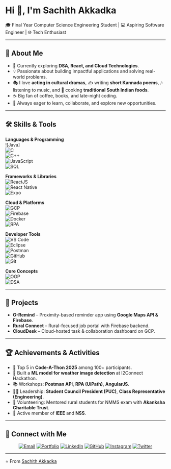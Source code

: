 # Hi 👋, I'm Sachith Akkadka  

🎓 Final Year Computer Science Engineering Student | 💻 Aspiring Software Engineer | 🌐 Tech Enthusiast  

---

## 🌟 About Me
- 🔭 Currently exploring **DSA, React, and Cloud Technologies**.  
- 💡 Passionate about building impactful applications and solving real-world problems.  
- 🎭 I love **acting in cultural dramas**, ✍️ writing **short Kannada poems**, 🎶 listening to music, and 🍲 cooking **traditional South Indian foods**.  
- ☕ Big fan of coffee, books, and late-night coding.  
- 🚀 Always eager to learn, collaborate, and explore new opportunities.  

---

## 🛠️ Skills & Tools  

**Languages & Programming**  
![Java]  
![C](https://img.shields.io/badge/C-blue?style=for-the-badge&logo=c&logoColor=white)  
![C++](https://img.shields.io/badge/C++-00599C?style=for-the-badge&logo=c%2B%2B&logoColor=white)  
![JavaScript](https://img.shields.io/badge/JavaScript-yellow?style=for-the-badge&logo=javascript&logoColor=black)  
![SQL](https://img.shields.io/badge/SQL-4479A1?style=for-the-badge&logo=database&logoColor=white)  

**Frameworks & Libraries**  
![ReactJS](https://img.shields.io/badge/ReactJS-61DAFB?style=for-the-badge&logo=react&logoColor=black)  
![React Native](https://img.shields.io/badge/React_Native-61DAFB?style=for-the-badge&logo=react&logoColor=black)  
![Expo](https://img.shields.io/badge/Expo-000020?style=for-the-badge&logo=expo&logoColor=white)  

**Cloud & Platforms**  
![GCP](https://img.shields.io/badge/Google_Cloud-4285F4?style=for-the-badge&logo=googlecloud&logoColor=white)  
![Firebase](https://img.shields.io/badge/Firebase-FFCA28?style=for-the-badge&logo=firebase&logoColor=black)  
![Docker](https://img.shields.io/badge/Docker-2496ED?style=for-the-badge&logo=docker&logoColor=white)  
![RPA](https://img.shields.io/badge/RPA-0095D5?style=for-the-badge&logo=uipath&logoColor=white)  

**Developer Tools**  
![VS Code](https://img.shields.io/badge/VS%20Code-007ACC?style=for-the-badge&logo=visualstudiocode&logoColor=white)  
![Eclipse](https://img.shields.io/badge/Eclipse-2C2255?style=for-the-badge&logo=eclipseide&logoColor=white)  
![Postman](https://img.shields.io/badge/Postman-FF6C37?style=for-the-badge&logo=postman&logoColor=white)  
![GitHub](https://img.shields.io/badge/GitHub-181717?style=for-the-badge&logo=github&logoColor=white)  
![Git](https://img.shields.io/badge/Git-F05032?style=for-the-badge&logo=git&logoColor=white)  

**Core Concepts**  
![OOP](https://img.shields.io/badge/OOPs-4CAF50?style=for-the-badge&logo=object&logoColor=white)  
![DSA](https://img.shields.io/badge/Data%20Structures%20&%20Algorithms-FF5722?style=for-the-badge&logo=thealgorithms&logoColor=white)  

---

## 📌 Projects  

- **G-Remind** – Proximity-based reminder app using **Google Maps API & Firebase**.  
- **Rural Connect** – Rural-focused job portal with Firebase backend.  
- **CloudDesk** – Cloud-hosted task & collaboration dashboard on GCP.  

---

## 🏆 Achievements & Activities  

- 🥇 Top 5 in **Code-A-Thon 2025** among 100+ participants.  
- 🤖 Built a **ML model for weather image detection** at I2Connect Hackathon.  
- 📚 Workshops: **Postman API**, **RPA (UiPath)**, **AngularJS**.  
- 👨‍🎓 Leadership: **Student Council President (PUC)**, **Class Representative (Engineering)**.  
- 🌱 Volunteering: Mentored rural students for NMMS exam with **Akanksha Charitable Trust**.  
- 🤝 Active member of **IEEE** and **NSS**.  

---

## 🔗 Connect with Me  

<p align="center">
  <a href="mailto:sachithaakkadka@gmail.com"><img src="https://img.shields.io/badge/Email-D14836?style=for-the-badge&logo=gmail&logoColor=white" alt="Email"/></a>
  <a href="https://sachith-akkadka.github.io/sachithakkadka/"><img src="https://img.shields.io/badge/Portfolio-000000?style=for-the-badge&logo=vercel&logoColor=white" alt="Portfolio"/></a>
  <a href="https://www.linkedin.com/in/sachith-akkadka-246071258"><img src="https://img.shields.io/badge/LinkedIn-0A66C2?style=for-the-badge&logo=linkedin&logoColor=white" alt="LinkedIn"/></a>
  <a href="https://github.com/sachith-akkadka"><img src="https://img.shields.io/badge/GitHub-181717?style=for-the-badge&logo=github&logoColor=white" alt="GitHub"/></a>
  <a href="https://www.instagram.com/sachith_akkadka/"><img src="https://img.shields.io/badge/Instagram-E4405F?style=for-the-badge&logo=instagram&logoColor=white" alt="Instagram"/></a>
  <a href="https://twitter.com/SAkkadka52412"><img src="https://img.shields.io/badge/Twitter-1DA1F2?style=for-the-badge&logo=twitter&logoColor=white" alt="Twitter"/></a>
</p>  

---

⭐️ From [Sachith Akkadka](https://github.com/sachith-akkadka)
